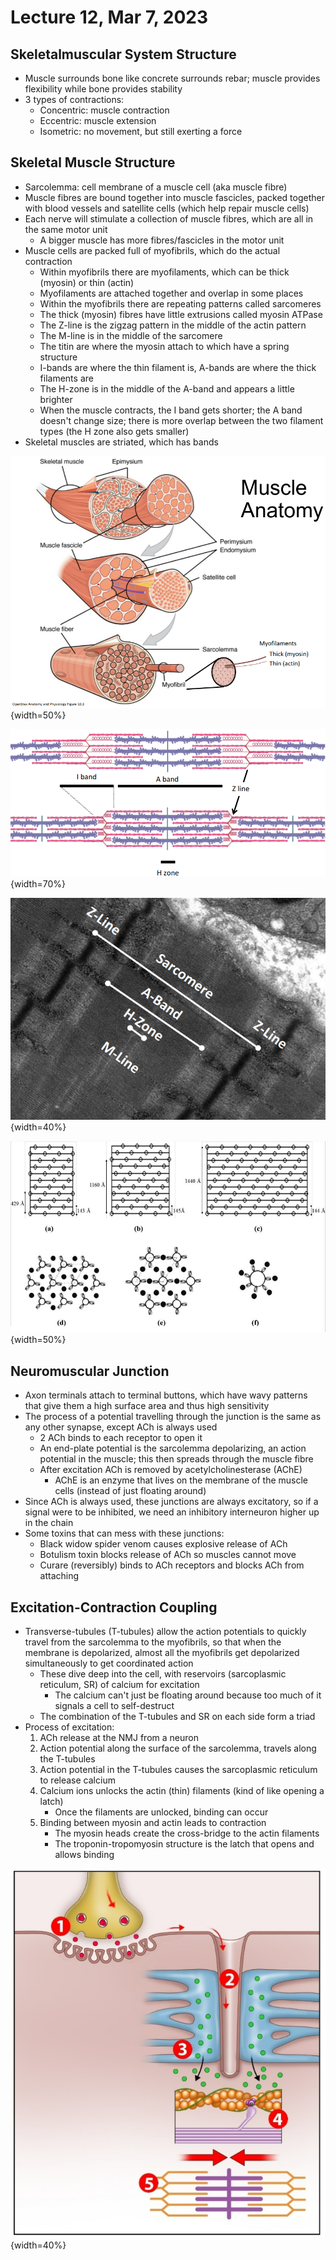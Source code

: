 # Lecture 12, Mar 7, 2023

## Skeletalmuscular System Structure

* Muscle surrounds bone like concrete surrounds rebar; muscle provides flexibility while bone provides stability
* 3 types of contractions:
	* Concentric: muscle contraction
	* Eccentric: muscle extension
	* Isometric: no movement, but still exerting a force

## Skeletal Muscle Structure

* Sarcolemma: cell membrane of a muscle cell (aka muscle fibre)
* Muscle fibres are bound together into muscle fascicles, packed together with blood vessels and satellite cells (which help repair muscle cells)
* Each nerve will stimulate a collection of muscle fibres, which are all in the same motor unit
	* A bigger muscle has more fibres/fascicles in the motor unit
* Muscle cells are packed full of myofibrils, which do the actual contraction
	* Within myofibrils there are myofilaments, which can be thick (myosin) or thin (actin)
	* Myofilaments are attached together and overlap in some places
	* Within the myofibrils there are repeating patterns called sarcomeres
	* The thick (myosin) fibres have little extrusions called myosin ATPase
	* The Z-line is the zigzag pattern in the middle of the actin pattern
	* The M-line is in the middle of the sarcomere
	* The titin are where the myosin attach to which have a spring structure
	* I-bands are where the thin filament is, A-bands are where the thick filaments are
	* The H-zone is in the middle of the A-band and appears a little brighter
	* When the muscle contracts, the I band gets shorter; the A band doesn't change size; there is more overlap between the two filament types (the H zone also gets smaller)
* Skeletal muscles are striated, which has bands

![Skeletal muscle anatomy at a high level](imgs/lec12_1.png){width=50%}

![Process of muscle contraction; red filaments are actin (thin filaments), blue filaments are myosin (thick filaments)](imgs/lec12_2.png){width=70%}

![Skeletal fibre under a microscope](imgs/lec12_3.png){width=40%}

![Cross sectional view of muscle fibres; the leftmost case is found in humans, the middle case in insect wings, and the right case is found in strong muscles such as the ones responsible for closing shells](imgs/lec12_4.png){width=50%}

## Neuromuscular Junction

* Axon terminals attach to terminal buttons, which have wavy patterns that give them a high surface area and thus high sensitivity
* The process of a potential travelling through the junction is the same as any other synapse, except ACh is always used
	* 2 ACh binds to each receptor to open it
	* An end-plate potential is the sarcolemma depolarizing, an action potential in the muscle; this then spreads through the muscle fibre
	* After excitation ACh is removed by acetylcholinesterase (AChE)
		* AChE is an enzyme that lives on the membrane of the muscle cells (instead of just floating around)
* Since ACh is always used, these junctions are always excitatory, so if a signal were to be inhibited, we need an inhibitory interneuron higher up in the chain
* Some toxins that can mess with these junctions:
	* Black widow spider venom causes explosive release of ACh
	* Botulism toxin blocks release of ACh so muscles cannot move
	* Curare (reversibly) binds to ACh receptors and blocks ACh from attaching

## Excitation-Contraction Coupling

* Transverse-tubules (T-tubules) allow the action potentials to quickly travel from the sarcolemma to the myofibrils, so that when the membrane is depolarized, almost all the myofibrils get depolarized simultaneously to get coordinated action
	* These dive deep into the cell, with reservoirs (sarcoplasmic reticulum, SR) of calcium for excitation
		* The calcium can't just be floating around because too much of it signals a cell to self-destruct
	* The combination of the T-tubules and SR on each side form a triad
* Process of excitation:
	1. ACh release at the NMJ from a neuron
	2. Action potential along the surface of the sarcolemma, travels along the T-tubules
	3. Action potential in the T-tubules causes the sarcoplasmic reticulum to release calcium
	4. Calcium ions unlocks the actin (thin) filaments (kind of like opening a latch)
		* Once the filaments are unlocked, binding can occur
	5. Binding between myosin and actin leads to contraction
		* The myosin heads create the cross-bridge to the actin filaments
		* The troponin-tropomyosin structure is the latch that opens and allows binding

![Process of excitation](imgs/lec12_5.png){width=40%}

